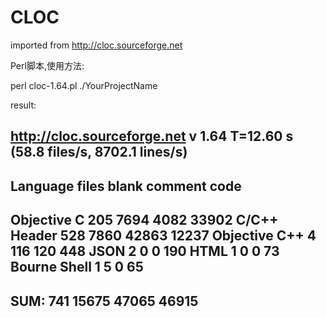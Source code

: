 # CLOC
imported from http://cloc.sourceforge.net



Perl脚本,使用方法:

perl cloc-1.64.pl ./YourProjectName

result: 

http://cloc.sourceforge.net v 1.64  T=12.60 s (58.8 files/s, 8702.1 lines/s)
-------------------------------------------------------------------------------
Language                     files          blank        comment           code
-------------------------------------------------------------------------------
Objective C                    205           7694           4082          33902
C/C++ Header                   528           7860          42863          12237
Objective C++                    4            116            120            448
JSON                             2              0              0            190
HTML                             1              0              0             73
Bourne Shell                     1              5              0             65
-------------------------------------------------------------------------------
SUM:                           741          15675          47065          46915
-------------------------------------------------------------------------------
